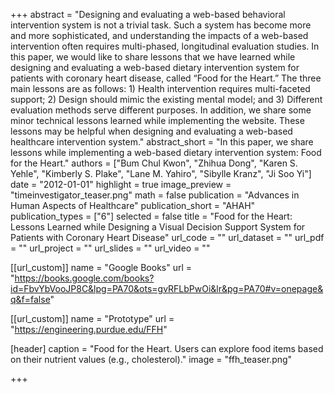 +++
abstract = "Designing and evaluating a web-based behavioral intervention system is not a trivial task. Such a system has become more and more sophisticated, and understanding the impacts of a web-based intervention often requires multi-phased, longitudinal evaluation studies. In this paper, we would like to share lessons that we have learned while designing and evaluating a web-based dietary intervention system for patients with coronary heart disease, called “Food for the Heart.” The three main lessons are as follows: 1) Health intervention requires multi-faceted support; 2) Design should mimic the existing mental model; and 3) Different evaluation methods serve different purposes. In addition, we share some minor technical lessons learned while implementing the website. These lessons may be helpful when designing and evaluating a web-based healthcare intervention system."
abstract_short = "In this paper, we share lessons while implementing a web-based dietary intervention system: Food for the Heart."
authors = ["Bum Chul Kwon", "Zhihua Dong", "Karen S. Yehle", "Kimberly S. Plake", "Lane M. Yahiro", "Sibylle Kranz", "Ji Soo Yi"]
date = "2012-01-01"
highlight = true
image_preview = "timeinvestigator_teaser.png"
math = false
publication = "Advances in Human Aspects of Healthcare"
publication_short = "AHAH"
publication_types = ["6"]
selected = false
title = "Food for the Heart: Lessons Learned while Designing a Visual Decision Support System for Patients with Coronary Heart Disease"
url_code = ""
url_dataset = ""
url_pdf = ""
url_project = ""
url_slides = ""
url_video = ""

[[url_custom]]
 name = "Google Books"
 url = "https://books.google.com/books?id=FbvYbVooJP8C&lpg=PA70&ots=gvRFLbPwOi&lr&pg=PA70#v=onepage&q&f=false"

[[url_custom]]
 name = "Prototype"
 url = "https://engineering.purdue.edu/FFH"

[header]
  caption = "Food for the Heart. Users can explore food items based on their nutrient values (e.g., cholesterol)."
  image = "ffh_teaser.png"

+++

